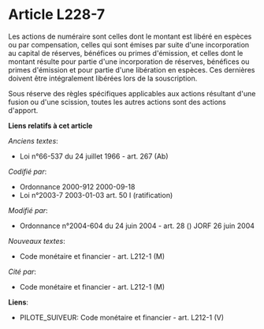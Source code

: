 # Article L228-7

Les actions de numéraire sont celles dont le montant est libéré en espèces ou par compensation, celles qui sont émises par
suite d'une incorporation au capital de réserves, bénéfices ou primes d'émission, et celles dont le montant résulte pour
partie d'une incorporation de réserves, bénéfices ou primes d'émission et pour partie d'une libération en espèces. Ces
dernières doivent être intégralement libérées lors de la souscription.

Sous réserve des règles spécifiques applicables aux actions résultant d'une fusion ou d'une scission, toutes les autres
actions sont des actions d'apport.

**Liens relatifs à cet article**

_Anciens textes_:

  - Loi n°66-537 du 24 juillet 1966 - art. 267 (Ab)

_Codifié par_:

  - Ordonnance 2000-912 2000-09-18
  - Loi n°2003-7 2003-01-03 art. 50 I (ratification)

_Modifié par_:

  - Ordonnance n°2004-604 du 24 juin 2004 - art. 28 () JORF 26 juin 2004

_Nouveaux textes_:

  - Code monétaire et financier - art. L212-1 (M)

_Cité par_:

  - Code monétaire et financier - art. L212-1 (M)

**Liens**:

  - PILOTE_SUIVEUR: Code monétaire et financier - art. L212-1 (V)
